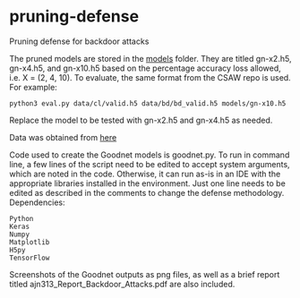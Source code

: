 # pruning-defense
Pruning defense for backdoor attacks

The pruned models are stored in the [models](https://github.com/ajn313/pruning-defense/tree/main/models) folder.
They are titled gn-x2.h5, gn-x4.h5, and gn-x10.h5 based on the percentage accuracy loss allowed, i.e. X = (2, 4, 10). 
To evaluate, the same format from the CSAW repo is used.
For example:  
```
python3 eval.py data/cl/valid.h5 data/bd/bd_valid.h5 models/gn-x10.h5
```

Replace the model to be tested with gn-x2.h5 and gn-x4.h5 as needed.  

Data was obtained from [here](https://drive.google.com/drive/folders/1Rs68uH8Xqa4j6UxG53wzD0uyI8347dSq)

Code used to create the Goodnet models is goodnet.py. To run in command line, a few lines of the script need to be edited to accept system arguments, which are noted in the code. Otherwise, it can run as-is in an IDE with the appropriate libraries installed in the environment. Just one line needs to be edited as described in the comments to change the defense methodology.  
Dependencies:  

    Python 
    Keras 
    Numpy 
    Matplotlib 
    H5py 
    TensorFlow

Screenshots of the Goodnet outputs as png files, as well as a brief report titled ajn313_Report_Backdoor_Attacks.pdf are also included.
